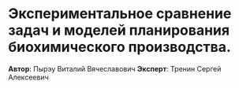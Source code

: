 # Экспериментальное сравнение задач и моделей планирования биохимического производства.
**Автор**: Пырэу Виталий Вячеславович
**Эксперт**: Тренин Сергей Алексеевич
